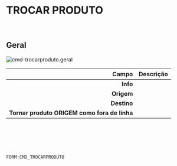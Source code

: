 # TROCAR PRODUTO
<br>

## Geral
![cmd-trocarproduto.geral](https://raw.githubusercontent.com/netforcews/docs-erp/master/geral/imagens/cmd-trocarproduto.geral.png)

Campo | Descrição
--:|---
**Info** | 
**Origem** | 
**Destino** | 
**Tornar produto ORIGEM como fora de linha** | 
<br>
<br>
<br>
<br>

```FORM:CMD_TROCARPRODUTO```
